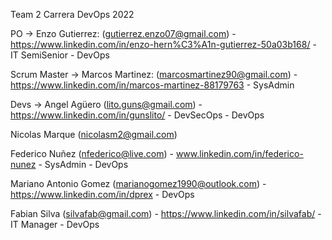 Team 2 
Carrera DevOps 2022

PO -> Enzo Gutierrez: (gutierrez.enzo07@gmail.com) - https://www.linkedin.com/in/enzo-hern%C3%A1n-gutierrez-50a03b168/ - IT SemiSenior - DevOps

Scrum Master -> Marcos Martinez: (marcosmartinez90@gmail.com) - https://www.linkedin.com/in/marcos-martinez-88179763 - SysAdmin

Devs ->
Angel Agüero (lito.guns@gmail.com) - https://www.linkedin.com/in/gunslito/ - DevSecOps - DevOps

Nicolas Marque (nicolasm2@gmail.com)

Federico Nuñez (nfederico@live.com) - www.linkedin.com/in/federico-nunez - SysAdmin - DevOps

Mariano Antonio Gomez (marianogomez1990@outlook.com) - https://www.linkedin.com/in/dprex - DevOps

Fabian Silva (silvafab@gmail.com) - https://www.linkedin.com/in/silvafab/ - IT Manager - DevOps
